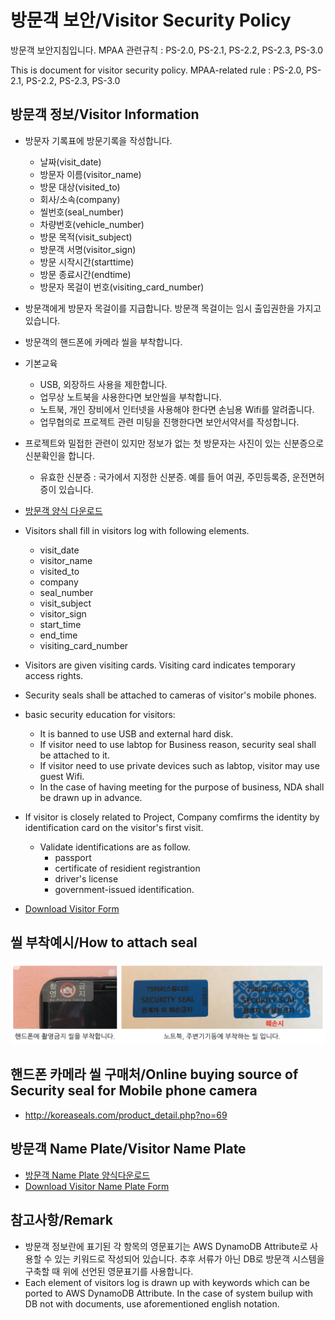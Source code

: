 # 방문객 보안/Visitor Security Policy
방문객 보안지침입니다.
MPAA 관련규칙 : PS-2.0, PS-2.1, PS-2.2, PS-2.3, PS-3.0

This is document for visitor security policy.
MPAA-related rule :  PS-2.0, PS-2.1, PS-2.2, PS-2.3, PS-3.0

## 방문객 정보/Visitor Information
- 방문자 기록표에 방문기록을 작성합니다.
	- 날짜(visit_date)
	- 방문자 이름(visitor_name)
	- 방문 대상(visited_to)
	- 회사/소속(company)
	- 씰번호(seal_number)
	- 차량번호(vehicle_number)
	- 방문 목적(visit_subject)
	- 방문객 서명(visitor_sign)
	- 방문 시작시간(starttime)
	- 방문 종료시간(endtime)
	- 방문자 목걸이 번호(visiting_card_number)

- 방문객에게 방문자 목걸이를 지급합니다. 방문객 목걸이는 임시 출입권한을 가지고 있습니다.
- 방문객의 핸드폰에 카메라 씰을 부착합니다.
- 기본교육
	- USB, 외장하드 사용을 제한합니다.
	- 업무상 노트북을 사용한다면 보안씰을 부착합니다.
	- 노트북, 개인 장비에서 인터넷을 사용해야 한다면 손님용 Wifi를 알려줍니다.
	- 업무협의로 프로젝트 관련 미팅을 진행한다면 보안서약서를 작성합니다.
	
- 프로젝트와 밀접한 관련이 있지만 정보가 없는 첫 방문자는 사진이 있는 신분증으로 신분확인을 합니다.
	- 유효한 신분증 : 국가에서 지정한 신분증. 예를 들어 여권, 주민등록증, 운전면허증이 있습니다.

- [방문객 양식 다운로드](../pdf/visitor_table.pdf)

- Visitors shall fill in visitors log with following elements.
	- visit_date
	- visitor_name
	- visited_to
	- company
	- seal_number
	- visit_subject
	- visitor_sign
	- start_time
	- end_time
	- visiting_card_number

- Visitors are given visiting cards. Visiting card indicates temporary access rights.
- Security seals shall be attached to cameras of visitor's mobile phones.
- basic security education for visitors:
	- It is banned to use USB and external hard disk.
	- If visitor need to use labtop for Business reason, security seal shall be attached to it.
	- If visitor need to use private devices such as labtop, visitor may use guest Wifi.
	-  In the case of having meeting for the purpose of business, NDA shall be drawn up in advance. 
- If visitor is closely related to Project, Company comfirms the identity by identification card on the visitor's first visit.
	- Validate identifications are as follow.
		- passport
		- certificate of residient registrantion
		- driver's license
		- government-issued identification.
		
- [Download Visitor Form](../pdf/visitor_table.pdf)
	
## 씰 부착예시/How to attach seal
![seal_example](../figures/seal_example.png)

## 핸드폰 카메라 씰 구매처/Online buying source of Security seal for Mobile phone camera
- http://koreaseals.com/product_detail.php?no=69

## 방문객 Name Plate/Visitor Name Plate
- [방문객 Name Plate 양식다운로드](../pdf/visitor_nameplate.pdf)
- [Download Visitor Name Plate Form](../pdf/visitor_nameplate.pdf)

## 참고사항/Remark
- 방문객 정보란에 표기된 각 항목의 영문표기는 AWS DynamoDB Attribute로 사용할 수 있는 키워드로 작성되어 있습니다. 추후 서류가 아닌 DB로 방문객 시스템을 구축할 때 위에 선언된 영문표기를 사용합니다.
- Each element of visitors log is drawn up with keywords which can be ported to AWS DynamoDB Attribute. In the case of system builup with DB not with documents, use aforementioned english notation.
